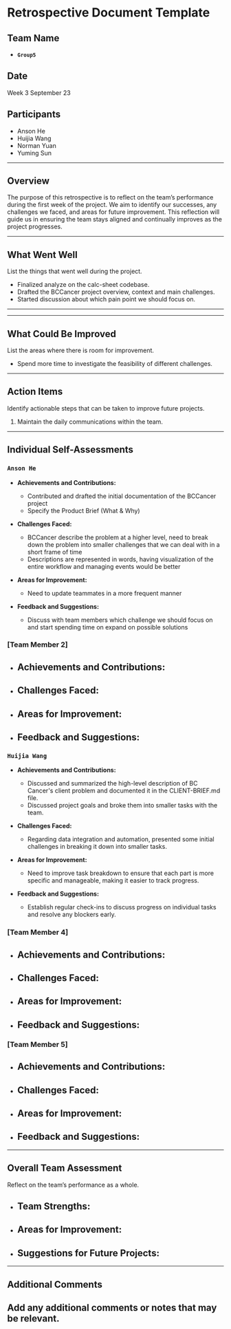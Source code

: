 # Retrospective Document Template

## Team Name

- **`Group5`**

## Date

Week 3 September 23

## Participants

- Anson He
- Huijia Wang
- Norman Yuan
- Yuming Sun

---

## Overview

The purpose of this retrospective is to reflect on the team’s performance during the first week of the project. We aim to identify our successes, any challenges we faced, and areas for future improvement. This reflection will guide us in ensuring the team stays aligned and continually improves as the project progresses.

---

## What Went Well

List the things that went well during the project.

- Finalized analyze on the calc-sheet codebase.
- Drafted the BCCancer project overview, context and main challenges.
- Started discussion about which pain point we should focus on.

---

---

## What Could Be Improved

List the areas where there is room for improvement.

- Spend more time to investigate the feasibility of different challenges.

---

## Action Items

Identify actionable steps that can be taken to improve future projects.

1. Maintain the daily communications within the team.

---

## Individual Self-Assessments

### `Anson He`

- **Achievements and Contributions:**

  - Contributed and drafted the initial documentation of the BCCancer project
  - Specify the Product Brief (What & Why)
- **Challenges Faced:**

  - BCCancer describe the problem at a higher level, need to break down the problem into smaller challenges that we can deal with in a short frame of time
  - Descriptions are represented in words, having visualization of the entire workflow and managing events would be better
- **Areas for Improvement:**

  - Need to update teammates in a more frequent manner
- **Feedback and Suggestions:**

  - Discuss with team members which challenge we should focus on and start spending time on expand on possible solutions

### [Team Member 2]

- **Achievements and Contributions:**
  -------------------------------
- **Challenges Faced:**
  -----------------
- **Areas for Improvement:**
  ----------------------
- **Feedback and Suggestions:**
  -------------------------

### `Huijia Wang`

- **Achievements and Contributions:**

  - Discussed and summarized the high-level description of BC Cancer's client problem and documented it in the CLIENT-BRIEF.md file.
  - Discussed project goals and broke them into smaller tasks with the team.
- **Challenges Faced:**

  - Regarding data integration and automation, presented some initial challenges in  breaking it down into smaller tasks.
- **Areas for Improvement:**

  - Need to improve task breakdown to ensure that each part is more specific and manageable, making it easier to track progress.
- **Feedback and Suggestions:**

  - Establish regular check-ins to discuss progress on individual tasks and resolve any blockers early.

### [Team Member 4]

- **Achievements and Contributions:**
  -------------------------------
- **Challenges Faced:**
  -----------------
- **Areas for Improvement:**
  ----------------------
- **Feedback and Suggestions:**
  -------------------------

### [Team Member 5]

- **Achievements and Contributions:**
  -------------------------------
- **Challenges Faced:**
  -----------------
- **Areas for Improvement:**
  ----------------------
- **Feedback and Suggestions:**
  -------------------------

---

## Overall Team Assessment

Reflect on the team’s performance as a whole.

- **Team Strengths:**
  ---------------
- **Areas for Improvement:**
  ----------------------
- **Suggestions for Future Projects:**
  --------------------------------

---

## Additional Comments

Add any additional comments or notes that may be relevant.
----------------------------------------------------------
